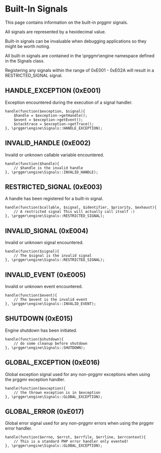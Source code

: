 # Built-In Signals
This page contains information on the built-in prggmr signals.

All signals are represented by a hexidecimal value.

Built-in signals can be invaluable when debugging applications so they might
be worth noting.

All built-in signals are contained in the \prggmr\engine namespace defined in 
the Signals class.

Registering any signals within the range of 0xE001 - 0xE02A will result in a
RESTRICTED_SIGNAL signal.

## HANDLE_EXCEPTION (0xE001)
Exception encountered during the execution of a signal handler.

    handle(function($exception, $signal){
        $handle = $exception->getHandle();
        $event = $exception->getEvent();
        $stacktrace = $exception->getTrace();
    }, \prggmr\engine\Signals::HANDLE_EXCEPTION);

## INVALID_HANDLE (0xE002)
Invalid or unknown callable variable encountered.

    handle(function($handle){
        // $handle is the invalid handle
    }, \prggmr\engine\Signals::INVALID_HANDLE);

## RESTRICTED_SIGNAL (0xE003)
A handle has been registered for a built-in signal.

    handle(function($callable, $signal, $identifier, $priority, $exhaust){
        // A restricted signal This will actually call itself :)
    }, \prggmr\engine\Signals::RESTRICTED_SIGNAL);

## INVALID_SIGNAL (0xE004)
Invalid or unknown signal encountered.

    handle(function($signal){
        // The $signal is the invalid signal
    }, \prggmr\engine\Signals::RESTRICTED_SIGNAL);

## INVALID_EVENT (0xE005)
Invalid or unknown event encountered.

    handle(function($event){
        // The $event is the invalid event
    }, \prggmr\engine\Signals::INVALID_EVENT);

## SHUTDOWN (0xE015)
Engine shutdown has been initiated.

    handle(function($shutdown){
        // do some cleanup before shutdown
    }, \prggmr\engine\Signals::SHUTDOWN);

## GLOBAL_EXCEPTION (0xE016)
Global exception signal used for any non-prggmr exceptions when using the prggmr
exception handler.

    handle(function($exception){
        // the thrown exception is in $exception
    }, \prggmr\engine\Signals::GLOBAL_EXCEPTION);

## GLOBAL_ERROR (0xE017)
Global error signal used for any non-prggmr errors when using the prggmr
error handler.

    handle(function($errno, $errst, $errfile, $errline, $errcontext){
        // This is a standard PHP error handler only evented!
    }, \prggmr\engine\Signals::GLOBAL_EXCEPTION);